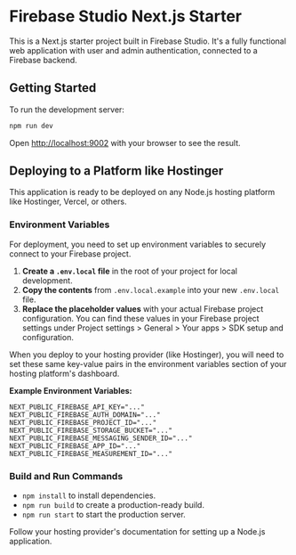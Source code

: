 # Firebase Studio Next.js Starter

This is a Next.js starter project built in Firebase Studio. It's a fully functional web application with user and admin authentication, connected to a Firebase backend.

## Getting Started

To run the development server:

```bash
npm run dev
```

Open [http://localhost:9002](http://localhost:9002) with your browser to see the result.

## Deploying to a Platform like Hostinger

This application is ready to be deployed on any Node.js hosting platform like Hostinger, Vercel, or others.

### Environment Variables

For deployment, you need to set up environment variables to securely connect to your Firebase project.

1.  **Create a `.env.local` file** in the root of your project for local development.
2.  **Copy the contents** from `.env.local.example` into your new `.env.local` file.
3.  **Replace the placeholder values** with your actual Firebase project configuration. You can find these values in your Firebase project settings under Project settings > General > Your apps > SDK setup and configuration.

When you deploy to your hosting provider (like Hostinger), you will need to set these same key-value pairs in the environment variables section of your hosting platform's dashboard.

**Example Environment Variables:**

```
NEXT_PUBLIC_FIREBASE_API_KEY="..."
NEXT_PUBLIC_FIREBASE_AUTH_DOMAIN="..."
NEXT_PUBLIC_FIREBASE_PROJECT_ID="..."
NEXT_PUBLIC_FIREBASE_STORAGE_BUCKET="..."
NEXT_PUBLIC_FIREBASE_MESSAGING_SENDER_ID="..."
NEXT_PUBLIC_FIREBASE_APP_ID="..."
NEXT_PUBLIC_FIREBASE_MEASUREMENT_ID="..."
```

### Build and Run Commands

-   `npm install` to install dependencies.
-   `npm run build` to create a production-ready build.
-   `npm run start` to start the production server.

Follow your hosting provider's documentation for setting up a Node.js application.
